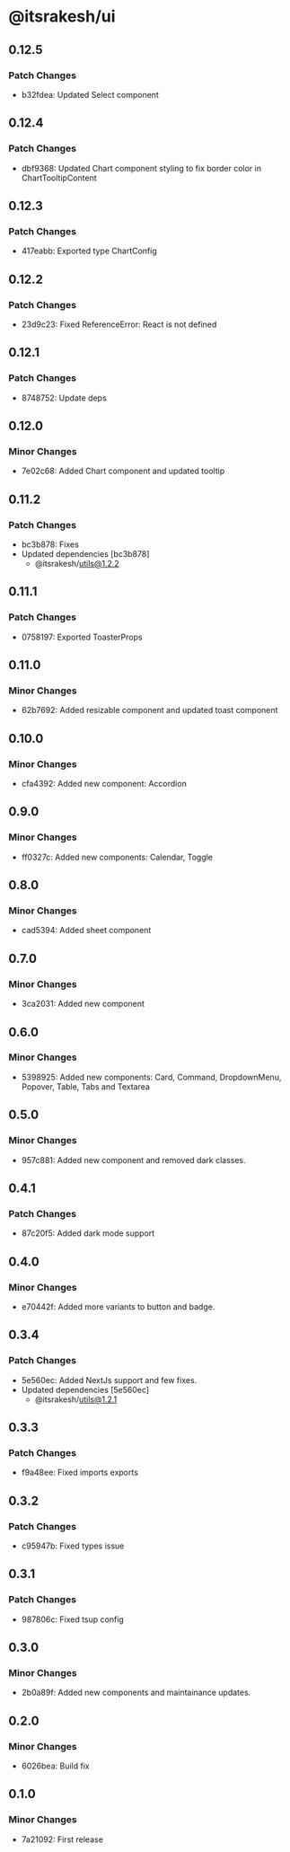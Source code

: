 # @itsrakesh/ui

## 0.12.5

### Patch Changes

- b32fdea: Updated Select component

## 0.12.4

### Patch Changes

- dbf9368: Updated Chart component styling to fix border color in ChartTooltipContent

## 0.12.3

### Patch Changes

- 417eabb: Exported type ChartConfig

## 0.12.2

### Patch Changes

- 23d9c23: Fixed ReferenceError: React is not defined

## 0.12.1

### Patch Changes

- 8748752: Update deps

## 0.12.0

### Minor Changes

- 7e02c68: Added Chart component and updated tooltip

## 0.11.2

### Patch Changes

- bc3b878: Fixes
- Updated dependencies [bc3b878]
  - @itsrakesh/utils@1.2.2

## 0.11.1

### Patch Changes

- 0758197: Exported ToasterProps

## 0.11.0

### Minor Changes

- 62b7692: Added resizable component and updated toast component

## 0.10.0

### Minor Changes

- cfa4392: Added new component: Accordion

## 0.9.0

### Minor Changes

- ff0327c: Added new components: Calendar, Toggle

## 0.8.0

### Minor Changes

- cad5394: Added sheet component

## 0.7.0

### Minor Changes

- 3ca2031: Added new component

## 0.6.0

### Minor Changes

- 5398925: Added new components: Card, Command, DropdownMenu, Popover, Table, Tabs and Textarea

## 0.5.0

### Minor Changes

- 957c881: Added new component and removed dark classes.

## 0.4.1

### Patch Changes

- 87c20f5: Added dark mode support

## 0.4.0

### Minor Changes

- e70442f: Added more variants to button and badge.

## 0.3.4

### Patch Changes

- 5e560ec: Added NextJs support and few fixes.
- Updated dependencies [5e560ec]
  - @itsrakesh/utils@1.2.1

## 0.3.3

### Patch Changes

- f9a48ee: Fixed imports exports

## 0.3.2

### Patch Changes

- c95947b: Fixed types issue

## 0.3.1

### Patch Changes

- 987806c: Fixed tsup config

## 0.3.0

### Minor Changes

- 2b0a89f: Added new components and maintainance updates.

## 0.2.0

### Minor Changes

- 6026bea: Build fix

## 0.1.0

### Minor Changes

- 7a21092: First release
